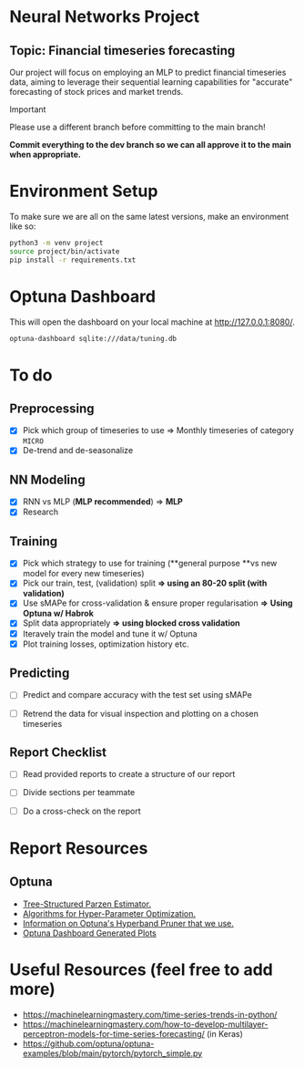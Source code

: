 # Neural Networks Project
## Topic: Financial timeseries forecasting
Our project will focus on employing an MLP to predict financial timeseries data, aiming to leverage their sequential learning capabilities for "accurate" forecasting of stock prices and market trends.

> [!IMPORTANT]
> Please use a different branch before committing to the main branch!
> 
> **Commit everything to the dev branch so we can all approve it to the main when appropriate.**


# Environment Setup

To make sure we are all on the same latest versions, make an environment like so:

```bash
python3 -m venv project
source project/bin/activate
pip install -r requirements.txt
```
# Optuna Dashboard
This will open the dashboard on your local machine at
http://127.0.0.1:8080/.
```bash
optuna-dashboard sqlite:///data/tuning.db
```

# To do
## Preprocessing
- [x] Pick which group of timeseries to use => Monthly timeseries of category `MICRO`
- [x] De-trend and de-seasonalize

## NN Modeling
- [x] RNN vs MLP (**MLP recommended**) => **MLP**
- [x] Research

## Training
- [x] Pick which strategy to use for training (**general purpose **vs new model for every new timeseries)
- [x] Pick our train, test, (validation) split **=> using an 80-20 split (with validation)**
- [x] Use sMAPe for cross-validation & ensure proper regularisation **=>** **Using Optuna w/ Habrok**
- [x] Split data appropriately **=> using blocked cross validation**
- [x] Iteravely train the model and tune it w/ Optuna
- [x] Plot training losses, optimization history etc.

## Predicting
- [ ] Predict and compare accuracy with the test set using sMAPe
- [ ] Retrend the data for visual inspection and plotting on a chosen timeseries


## Report Checklist
- [ ] Read provided reports to create a structure of our report
- [ ] Divide sections per teammate
- [ ] Do a cross-check on the report



# Report Resources
## Optuna
- [Tree-Structured Parzen Estimator.](https://ar5iv.labs.arxiv.org/html/2304.11127)
- [Algorithms for Hyper-Parameter Optimization.](https://proceedings.neurips.cc/paper_files/paper/2011/file/86e8f7ab32cfd12577bc2619bc635690-Paper.pdf)
- [Information on Optuna's Hyperband Pruner that we use.](https://www.jmlr.org/papers/volume18/16-558/16-558.pdf)
- [Optuna Dashboard Generated Plots](#optuna-dashboard)


# Useful Resources (feel free to add more)
- https://machinelearningmastery.com/time-series-trends-in-python/ 
- https://machinelearningmastery.com/how-to-develop-multilayer-perceptron-models-for-time-series-forecasting/ (in Keras)
- https://github.com/optuna/optuna-examples/blob/main/pytorch/pytorch_simple.py
